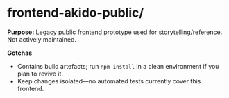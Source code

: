 # frontend-akido-public/

**Purpose:** Legacy public frontend prototype used for storytelling/reference. Not actively maintained.

**Gotchas**
- Contains build artefacts; run `npm install` in a clean environment if you plan to revive it.
- Keep changes isolated—no automated tests currently cover this frontend.
